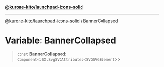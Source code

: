 [**@kurone-kito/launchpad-icons-solid**](../README.md)

***

[@kurone-kito/launchpad-icons-solid](../globals.md) / BannerCollapsed

# Variable: BannerCollapsed

> `const` **BannerCollapsed**: `Component`\<`JSX.SvgSVGAttributes`\<`SVGSVGElement`\>\>
